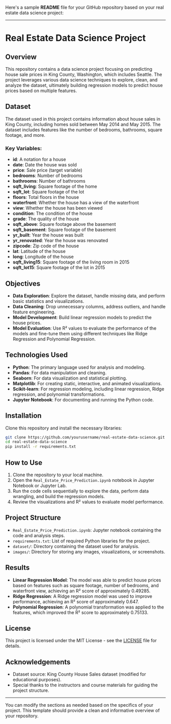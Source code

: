 Here's a sample **README** file for your GitHub repository based on your real estate data science project:

---

# Real Estate Data Science Project

## Overview
This repository contains a data science project focusing on predicting house sale prices in King County, Washington, which includes Seattle. The project leverages various data science techniques to explore, clean, and analyze the dataset, ultimately building regression models to predict house prices based on multiple features.

## Dataset
The dataset used in this project contains information about house sales in King County, including homes sold between May 2014 and May 2015. The dataset includes features like the number of bedrooms, bathrooms, square footage, and more.

### Key Variables:
- **id**: A notation for a house
- **date**: Date the house was sold
- **price**: Sale price (target variable)
- **bedrooms**: Number of bedrooms
- **bathrooms**: Number of bathrooms
- **sqft_living**: Square footage of the home
- **sqft_lot**: Square footage of the lot
- **floors**: Total floors in the house
- **waterfront**: Whether the house has a view of the waterfront
- **view**: Whether the house has been viewed
- **condition**: The condition of the house
- **grade**: The quality of the house
- **sqft_above**: Square footage above the basement
- **sqft_basement**: Square footage of the basement
- **yr_built**: Year the house was built
- **yr_renovated**: Year the house was renovated
- **zipcode**: Zip code of the house
- **lat**: Latitude of the house
- **long**: Longitude of the house
- **sqft_living15**: Square footage of the living room in 2015
- **sqft_lot15**: Square footage of the lot in 2015

## Objectives
- **Data Exploration**: Explore the dataset, handle missing data, and perform basic statistics and visualizations.
- **Data Cleaning**: Drop unnecessary columns, address outliers, and handle feature engineering.
- **Model Development**: Build linear regression models to predict the house prices.
- **Model Evaluation**: Use R² values to evaluate the performance of the models and fine-tune them using different techniques like Ridge Regression and Polynomial Regression.

## Technologies Used
- **Python**: The primary language used for analysis and modeling.
- **Pandas**: For data manipulation and cleaning.
- **Seaborn**: For data visualization and statistical plotting.
- **Matplotlib**: For creating static, interactive, and animated visualizations.
- **Scikit-learn**: For regression modeling, including linear regression, Ridge regression, and polynomial transformations.
- **Jupyter Notebook**: For documenting and running the Python code.

## Installation
Clone this repository and install the necessary libraries:

```bash
git clone https://github.com/yourusername/real-estate-data-science.git
cd real-estate-data-science
pip install -r requirements.txt
```

## How to Use
1. Clone the repository to your local machine.
2. Open the `Real_Estate_Price_Prediction.ipynb` notebook in Jupyter Notebook or Jupyter Lab.
3. Run the code cells sequentially to explore the data, perform data wrangling, and build the regression models.
4. Review the visualizations and R² values to evaluate model performance.

## Project Structure
- `Real_Estate_Price_Prediction.ipynb`: Jupyter notebook containing the code and analysis steps.
- `requirements.txt`: List of required Python libraries for the project.
- `dataset/`: Directory containing the dataset used for analysis.
- `images/`: Directory for storing any images, visualizations, or screenshots.

## Results
- **Linear Regression Model**: The model was able to predict house prices based on features such as square footage, number of bedrooms, and waterfront view, achieving an R² score of approximately 0.49285.
- **Ridge Regression**: A Ridge regression model was used to improve performance, achieving an R² score of approximately 0.647.
- **Polynomial Regression**: A polynomial transformation was applied to the features, which improved the R² score to approximately 0.75133.

## License
This project is licensed under the MIT License - see the [LICENSE](LICENSE) file for details.

## Acknowledgements
- Dataset source: King County House Sales dataset (modified for educational purposes).
- Special thanks to the instructors and course materials for guiding the project structure.

---

You can modify the sections as needed based on the specifics of your project. This template should provide a clean and informative overview of your repository.
